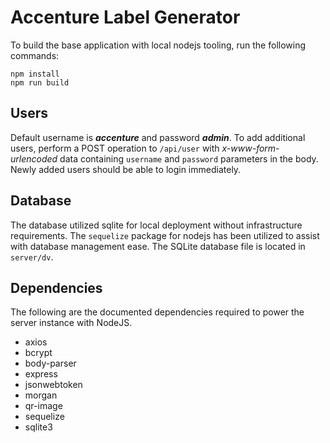 # Accenture Label Generator

To build the base application with local nodejs tooling, run the following commands:
```
npm install
npm run build
```

## Users

Default username is ***accenture*** and password ***admin***.  To add additional users, perform a POST operation to 
`/api/user` with *x-www-form-urlencoded* data containing `username` and `password` parameters in the body.  Newly 
added users should be able to login immediately.

## Database

The database utilized sqlite for local deployment without infrastructure requirements.  The `sequelize` package for 
nodejs has been utilized to assist with database management ease.  The SQLite database file is located in `server/dv`.

## Dependencies

The following are the documented dependencies required to power the server instance with NodeJS.

 * axios
 * bcrypt
 * body-parser
 * express
 * jsonwebtoken
 * morgan
 * qr-image
 * sequelize
 * sqlite3